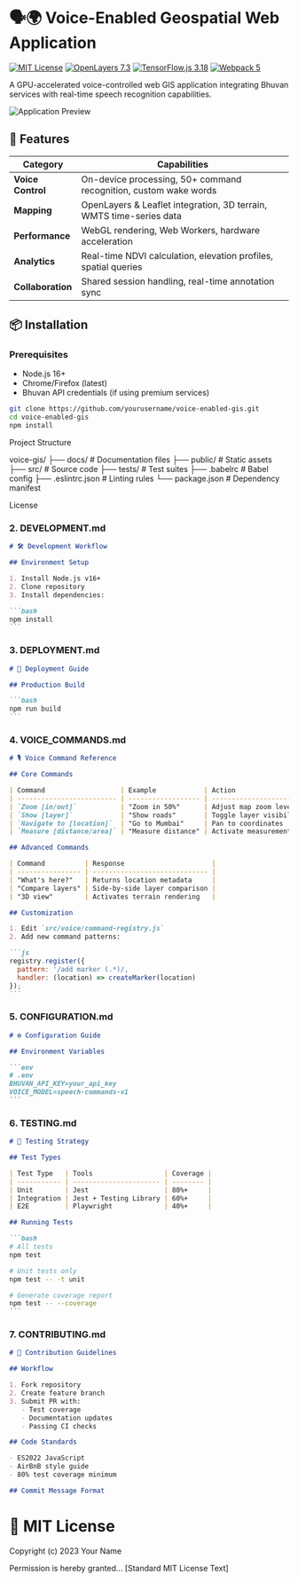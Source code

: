 # 🗣️🌍 Voice-Enabled Geospatial Web Application

[![MIT License](https://img.shields.io/badge/License-MIT-yellow.svg)](https://opensource.org/licenses/MIT)
[![OpenLayers 7.3](https://img.shields.io/badge/OpenLayers-7.3-blue.svg)](https://openlayers.org/)
[![TensorFlow.js 3.18](https://img.shields.io/badge/TensorFlow.js-3.18-orange.svg)](https://www.tensorflow.org/js)
[![Webpack 5](https://img.shields.io/badge/Webpack-5.76-green.svg)](https://webpack.js.org/)

A GPU-accelerated voice-controlled web GIS application integrating Bhuvan services with real-time speech recognition capabilities.

![Application Preview](https://via.placeholder.com/800x400.png?text=Voice-Controlled+GIS+Interface)

## 🚀 Features

| Category          | Capabilities                                                        |
| ----------------- | ------------------------------------------------------------------- |
| **Voice Control** | On-device processing, 50+ command recognition, custom wake words    |
| **Mapping**       | OpenLayers & Leaflet integration, 3D terrain, WMTS time-series data |
| **Performance**   | WebGL rendering, Web Workers, hardware acceleration                 |
| **Analytics**     | Real-time NDVI calculation, elevation profiles, spatial queries     |
| **Collaboration** | Shared session handling, real-time annotation sync                  |

## 📦 Installation

### Prerequisites

- Node.js 16+
- Chrome/Firefox (latest)
- Bhuvan API credentials (if using premium services)

```bash
git clone https://github.com/yourusername/voice-enabled-gis.git
cd voice-enabled-gis
npm install
```

Project Structure

voice-gis/
├── docs/ # Documentation files
├── public/ # Static assets
├── src/ # Source code
├── tests/ # Test suites
├── .babelrc # Babel config
├── .eslintrc.json # Linting rules
└── package.json # Dependency manifest

License

### 2. **DEVELOPMENT.md**

````markdown
# 🛠️ Development Workflow

## Environment Setup

1. Install Node.js v16+
2. Clone repository
3. Install dependencies:

```bash
npm install
```
````

### 3. **DEPLOYMENT.md**

````markdown
# 🚀 Deployment Guide

## Production Build

```bash
npm run build
```
````

### 4. **VOICE_COMMANDS.md**

````markdown
# 🎙️ Voice Command Reference

## Core Commands

| Command                   | Example            | Action                  |
| ------------------------- | ------------------ | ----------------------- |
| `Zoom [in/out]`           | "Zoom in 50%"      | Adjust map zoom level   |
| `Show [layer]`            | "Show roads"       | Toggle layer visibility |
| `Navigate to [location]`  | "Go to Mumbai"     | Pan to coordinates      |
| `Measure [distance/area]` | "Measure distance" | Activate measurement    |

## Advanced Commands

| Command          | Response                      |
| ---------------- | ----------------------------- |
| "What's here?"   | Returns location metadata     |
| "Compare layers" | Side-by-side layer comparison |
| "3D view"        | Activates terrain rendering   |

## Customization

1. Edit `src/voice/command-registry.js`
2. Add new command patterns:

```js
registry.register({
  pattern: '/add marker (.*)/,
  handler: (location) => createMarker(location)
});
```
````

### 5. **CONFIGURATION.md**

````markdown
# ⚙️ Configuration Guide

## Environment Variables

```env
# .env
BHUVAN_API_KEY=your_api_key
VOICE_MODEL=speech-commands-v1
```
````

### 6. **TESTING.md**

````markdown
# 🧪 Testing Strategy

## Test Types

| Test Type   | Tools                  | Coverage |
| ----------- | ---------------------- | -------- |
| Unit        | Jest                   | 80%+     |
| Integration | Jest + Testing Library | 60%+     |
| E2E         | Playwright             | 40%+     |

## Running Tests

```bash
# All tests
npm test

# Unit tests only
npm test -- -t unit

# Generate coverage report
npm test -- --coverage
```
````

### 7. **CONTRIBUTING.md**

```markdown
# 👥 Contribution Guidelines

## Workflow

1. Fork repository
2. Create feature branch
3. Submit PR with:
   - Test coverage
   - Documentation updates
   - Passing CI checks

## Code Standards

- ES2022 JavaScript
- AirBnB style guide
- 80% test coverage minimum

## Commit Message Format
```

# 📜 MIT License

Copyright (c) 2023 Your Name

Permission is hereby granted... [Standard MIT License Text]
